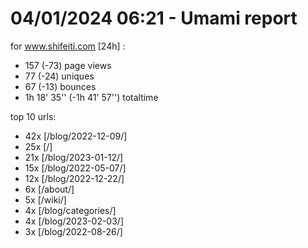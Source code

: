 # 04/01/2024 06:21 - Umami report
for www.shifeiti.com [24h] :

 - 157 (-73) page views
 - 77 (-24) uniques
 - 67 (-13) bounces
 - 1h 18' 35'' (-1h 41' 57'') totaltime


top 10 urls:
 - 42x [/blog/2022-12-09/]
 - 25x [/]
 - 21x [/blog/2023-01-12/]
 - 15x [/blog/2022-05-07/]
 - 12x [/blog/2022-12-22/]
 - 6x [/about/]
 - 5x [/wiki/]
 - 4x [/blog/categories/]
 - 4x [/blog/2023-02-03/]
 - 3x [/blog/2022-08-26/]


